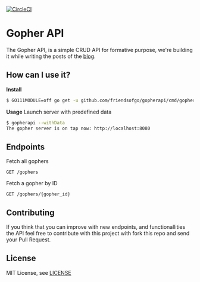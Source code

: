 [![CircleCI](https://circleci.com/gh/friendsofgo/gopherapi/tree/master.svg?style=svg)](https://circleci.com/gh/friendsofgo/gopherapi/tree/master)

# Gopher API
The Gopher API, is a simple CRUD API for formative purpose, we're building it while writing the posts of the [blog](https://blog.friendsofgo.tech).

## How can I use it?

**Install**

```sh
$ GO111MODULE=off go get -u github.com/friendsofgo/gopherapi/cmd/gopherapi
```

**Usage**
Launch server with predefined data

```sh
$ gopherapi --withData
The gopher server is on tap now: http://localhost:8080
```

## Endpoints

Fetch all gophers

```
GET /gophers
```

Fetch a gopher by ID

```
GET /gophers/{gopher_id}
```

## Contributing
If you think that you can improve with new endpoints, and functionallities the API feel free to contribute with this project with fork this repo and send your Pull Request.

## License
MIT License, see [LICENSE](https://github.com/friendsofgo/gopherapi/blob/master/LICENSE)
